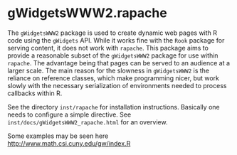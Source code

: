 gWidgetsWWW2.rapache
====================

The `gWidgetsWWW2` package is used to create dynamic web pages with R code using
the `gWidgets` API. While it works fine with the `Rook` package for serving content,
it does not work with `rapache`. This package aims to provide a reasonable subset
of the `gWidgetsWWW2` package for use within `rapache`. The advantage being that
pages can be served to an audience at a larger scale. The main reason for the slowness in `gWidgetsWWW2` is the reliance on reference classes, which make programming nicer, but work slowly with the necessary serialization of environments needed to process callbacks within R.


See the directory `inst/rapache` for installation instructions. Basically one needs to configure a simple directive. See `inst/docs/gWidgetsWWW2_rapache.html` for an overview.


Some examples may be seen here http://www.math.csi.cuny.edu/gw/index.R
